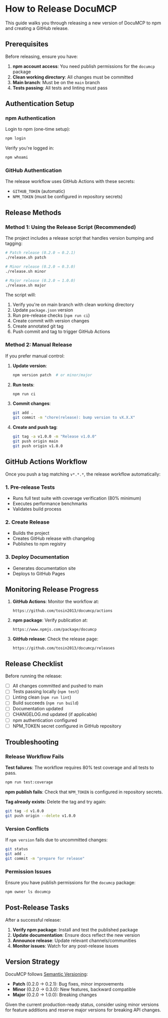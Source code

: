 # How to Release DocuMCP

This guide walks you through releasing a new version of DocuMCP to npm and creating a GitHub release.

## Prerequisites

Before releasing, ensure you have:

1. **npm account access**: You need publish permissions for the `documcp` package
2. **Clean working directory**: All changes must be committed
3. **Main branch**: Must be on the `main` branch
4. **Tests passing**: All tests and linting must pass

## Authentication Setup

### npm Authentication

Login to npm (one-time setup):
```bash
npm login
```

Verify you're logged in:
```bash
npm whoami
```

### GitHub Authentication

The release workflow uses GitHub Actions with these secrets:
- `GITHUB_TOKEN` (automatic)
- `NPM_TOKEN` (must be configured in repository secrets)

## Release Methods

### Method 1: Using the Release Script (Recommended)

The project includes a release script that handles version bumping and tagging:

```bash
# Patch release (0.2.0 → 0.2.1)
./release.sh patch

# Minor release (0.2.0 → 0.3.0)
./release.sh minor

# Major release (0.2.0 → 1.0.0)
./release.sh major
```

The script will:
1. Verify you're on main branch with clean working directory
2. Update `package.json` version
3. Run pre-release checks (`npm run ci`)
4. Create commit with version changes
5. Create annotated git tag
6. Push commit and tag to trigger GitHub Actions

### Method 2: Manual Release

If you prefer manual control:

1. **Update version**:
   ```bash
   npm version patch  # or minor/major
   ```

2. **Run tests**:
   ```bash
   npm run ci
   ```

3. **Commit changes**:
   ```bash
   git add .
   git commit -m "chore(release): bump version to vX.X.X"
   ```

4. **Create and push tag**:
   ```bash
   git tag -a v1.0.0 -m "Release v1.0.0"
   git push origin main
   git push origin v1.0.0
   ```

## GitHub Actions Workflow

Once you push a tag matching `v*.*.*`, the release workflow automatically:

### 1. Pre-release Tests
- Runs full test suite with coverage verification (80% minimum)
- Executes performance benchmarks
- Validates build process

### 2. Create Release
- Builds the project
- Creates GitHub release with changelog
- Publishes to npm registry

### 3. Deploy Documentation
- Generates documentation site
- Deploys to GitHub Pages

## Monitoring Release Progress

1. **GitHub Actions**: Monitor the workflow at:
   ```
   https://github.com/tosin2013/documcp/actions
   ```

2. **npm package**: Verify publication at:
   ```
   https://www.npmjs.com/package/documcp
   ```

3. **GitHub release**: Check the release page:
   ```
   https://github.com/tosin2013/documcp/releases
   ```

## Release Checklist

Before running the release:

- [ ] All changes committed and pushed to main
- [ ] Tests passing locally (`npm test`)
- [ ] Linting clean (`npm run lint`)
- [ ] Build succeeds (`npm run build`)
- [ ] Documentation updated
- [ ] CHANGELOG.md updated (if applicable)
- [ ] npm authentication configured
- [ ] NPM_TOKEN secret configured in GitHub repository

## Troubleshooting

### Release Workflow Fails

**Test failures**: The workflow requires 80% test coverage and all tests to pass.
```bash
npm run test:coverage
```

**npm publish fails**: Check that `NPM_TOKEN` is configured in repository secrets.

**Tag already exists**: Delete the tag and try again:
```bash
git tag -d v1.0.0
git push origin --delete v1.0.0
```

### Version Conflicts

If `npm version` fails due to uncommitted changes:
```bash
git status
git add .
git commit -m "prepare for release"
```

### Permission Issues

Ensure you have publish permissions for the `documcp` package:
```bash
npm owner ls documcp
```

## Post-Release Tasks

After a successful release:

1. **Verify npm package**: Install and test the published package
2. **Update documentation**: Ensure docs reflect the new version
3. **Announce release**: Update relevant channels/communities
4. **Monitor issues**: Watch for any post-release issues

## Version Strategy

DocuMCP follows [Semantic Versioning](https://semver.org/):

- **Patch** (0.2.0 → 0.2.1): Bug fixes, minor improvements
- **Minor** (0.2.0 → 0.3.0): New features, backward compatible
- **Major** (0.2.0 → 1.0.0): Breaking changes

Given the current production-ready status, consider using minor versions for feature additions and reserve major versions for breaking API changes.